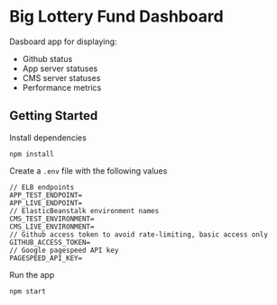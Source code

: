 # Big Lottery Fund Dashboard

Dasboard app for displaying:

- Github status
- App server statuses
- CMS server statuses
- Performance metrics

## Getting Started

Install dependencies

```
npm install
```

Create a `.env` file with the following values

```
// ELB endpoints
APP_TEST_ENDPOINT=
APP_LIVE_ENDPOINT=
// ElasticBeanstalk environment names
CMS_TEST_ENVIRONMENT=
CMS_LIVE_ENVIRONMENT=
// Github access token to avoid rate-limiting, basic access only
GITHUB_ACCESS_TOKEN=
// Google pagespeed API key
PAGESPEED_API_KEY=
```

Run the app

```
npm start
```
